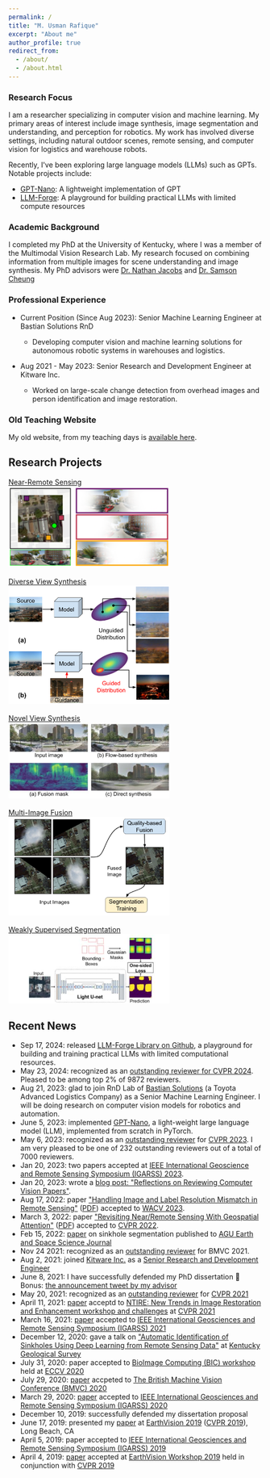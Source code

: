```yaml
---
permalink: /
title: "M. Usman Rafique"
excerpt: "About me"
author_profile: true
redirect_from: 
  - /about/
  - /about.html
---
```

### Research Focus
I am a researcher specializing in computer vision and machine learning. My primary areas of interest include image synthesis, image segmentation and understanding, and perception for robotics. My work has involved diverse settings, including natural outdoor scenes, remote sensing, and computer vision for logistics and warehouse robots.

Recently, I've been exploring large language models (LLMs) such as GPTs. Notable projects include:

- [GPT-Nano](https://github.com/Usman-Rafique/GPT-Nano): A lightweight implementation of GPT
- [LLM-Forge](https://github.com/Usman-Rafique/llm_forge): A playground for building practical LLMs with limited compute resources

### Academic Background
I completed my PhD at the University of Kentucky, where I was a member of the Multimodal Vision Research Lab. My research focused on combining information from multiple images for scene understanding and image synthesis. My PhD advisors were [Dr. Nathan Jacobs](https://jacobsn.github.io/) and [Dr. Samson Cheung](https://sites.google.com/view/dr-cheung)

### Professional Experience

- Current Position (Since Aug 2023): Senior Machine Learning Engineer at Bastian Solutions RnD
  - Developing computer vision and machine learning solutions for autonomous robotic systems in warehouses and logistics.

- Aug 2021 - May 2023: Senior Research and Development Engineer at Kitware Inc.
  - Worked on large-scale change detection from overhead images and person identification and image restoration.

### Old Teaching Website

My old website, from my teaching days is [available here](https://sites.google.com/site/mtsengg/).


## Research Projects
[Near-Remote Sensing](http://urafique.com/revisiting_nrs/)
\
<a href="http://urafique.com/revisiting_nrs/">
  <img src="/images/nrs_thumbnail.png" alt="overview figure of near remote sensing project" width="320"/> 
</a>
\
\
[Diverse View Synthesis](http://urafique.com/un_guided/)
\
<a href="http://urafique.com/un_guided/">
  <img src="/un_guided/overview.png" alt="Un_Guided" width="320"/> 
</a>
\
\
[Novel View Synthesis](http://urafique.com/gaf/)
\
<a href="http://urafique.com/gaf/">
  <img src="/images/GAF_teaser.jpg" alt="GAF" width="320"/> 
</a>
\
\
[Multi-Image Fusion](http://urafique.com/publication/2019-Fusion-CVPRW)
\
<a href="http://urafique.com/publication/2019-Fusion-CVPRW">
  <img src="/images/fusion_teaser.png" alt="Fusion" width="320"/>
</a>
\
\
[Weakly Supervised Segmentation](http://urafique.com/publication/weak-seg)
\
<a href="http://urafique.com/publication/weak-seg">
  <img src="/images/Segmentation_teaser.jpg" alt="Segmentation" width="320"/>
</a>


## Recent News
* Sep 17, 2024: released [LLM-Forge Library on Github](https://github.com/Usman-Rafique/llm_forge), a playground for building and training practical LLMs with limited computational resources.
* May 23, 2024: recognized as an [outstanding reviewer for CVPR 2024](https://csdl-downloads.ieeecomputer.org/proceedings/cvpr/2024/5300/00/530000z352.pdf?Expires=1728321914&Policy=eyJTdGF0ZW1lbnQiOlt7IlJlc291cmNlIjoiaHR0cHM6Ly9jc2RsLWRvd25sb2Fkcy5pZWVlY29tcHV0ZXIub3JnL3Byb2NlZWRpbmdzL2N2cHIvMjAyNC81MzAwLzAwLzUzMDAwMHozNTIucGRmIiwiQ29uZGl0aW9uIjp7IkRhdGVMZXNzVGhhbiI6eyJBV1M6RXBvY2hUaW1lIjoxNzI4MzIxOTE0fX19XX0_&Signature=CmCV2C~k3RSE0-7hJITkZFc9gVNun6lvSV~FCOEoktgknXrzvH-iwxoVjWxV-xiFKcbNEXCdMwklmBc3gY5oHYoTw5V0JApMfZtxnpIhW8mAa3LkrnHlP-uTlj16Y~s056EQPhBMHj1ohc~JMsgsfKC0OQtME6of7TJZNSYuzvJYB-GcmZCKo-Rnu9xP77PiHFTmeCrQHGrd60MAY486FEbzUnY9hoq7WcVSVJX3SWGlQ-APF2XsyVuKsEF9rejo-dyxeTiS-rWw53PbkWUypwkNs1Iu2lC1MN7ERWwuxRrkhBbiHjvaj4G1aDtmEwVB7-Qwl2~0DQ3iVBg2~9n4pQ__&Key-Pair-Id=K12PMWTCQBDMDT). Pleased to be among top 2% of 9872 reviewers.
* Aug 21, 2023: glad to join RnD Lab of [Bastian Solutions](https://www.bastiansolutions.com/) (a Toyota Advanced Logistics Company) as a Senior Machine Learning Engineer. I will be doing research on computer vision models for robotics and automation.
* June 5, 2023: implemented [GPT-Nano](https://github.com/Usman-Rafique/GPT-Nano), a light-weight large language model (LLM), implemented from scratch in PyTorch.
* May 6, 2023: recognized as an [outstanding reviewer](https://cvpr2023.thecvf.com/Conferences/2023/OutstandingReviewers) for [CVPR 2023](https://cvpr2023.thecvf.com/). I am very pleased to be one of 232 outstanding reviewers out of a total of 7000 reviewers.
* Jan 20, 2023: two papers accepted at [IEEE International Geoscience and Remote Sensing Symposium (IGARSS) 2023](https://2023.ieeeigarss.org/).
* Jan 20, 2023: wrote a [blog post: "Reflections on Reviewing Computer Vision Papers"](http://urafique.com/posts/cv_review/).
* Aug 17, 2022: paper ["Handling Image and Label Resolution Mismatch in Remote Sensing"](https://openaccess.thecvf.com/content/WACV2023/html/Workman_Handling_Image_and_Label_Resolution_Mismatch_in_Remote_Sensing_WACV_2023_paper.html) ([PDF](https://openaccess.thecvf.com/content/WACV2023/papers/Workman_Handling_Image_and_Label_Resolution_Mismatch_in_Remote_Sensing_WACV_2023_paper.pdf)) accepted to [WACV 2023](https://wacv2023.thecvf.com/home).
* March 3, 2022: paper ["Revisiting Near/Remote Sensing With Geospatial Attention"](http://urafique.com/revisiting_nrs/) ([PDF](https://openaccess.thecvf.com/content/CVPR2022/papers/Workman_Revisiting_NearRemote_Sensing_With_Geospatial_Attention_CVPR_2022_paper.pdf)) accepted to [CVPR 2022](https://cvpr2022.thecvf.com/).
* Feb 15, 2022: [paper](https://agupubs.onlinelibrary.wiley.com/doi/10.1029/2021EA002195) on sinkhole segmentation published to [AGU Earth and Space Science Journal](https://agupubs.onlinelibrary.wiley.com/)
* Nov 24 2021: recognized as an [outstanding reviewer](https://www.bmvc2021-virtualconference.com/people/reviewers/) for BMVC 2021. 
* Aug 2, 2021: joined [Kitware Inc.](https://www.kitware.com/) as a [Senior Research and Development Engineer](https://www.kitware.com/usman-rafique/)
* June 8, 2021: I have successfully defended my PhD dissertation :confetti_ball: Bonus: [the announcement tweet by my advisor](https://twitter.com/jacobsn/status/1402333514285027328?s=20&t=A7rIlYT_z_pWUba71tuE0w)
* May 20, 2021: recognized as an [outstanding reviewer](http://cvpr2021.thecvf.com/node/184) for [CVPR 2021](http://cvpr2021.thecvf.com/)
* April 11, 2021: [paper](http://urafique.com/un_guided/) acceptd to [NTIRE: New Trends in Image Restoration and Enhancement workshop and challenges](https://data.vision.ee.ethz.ch/cvl/ntire21/) at [CVPR 2021](http://cvpr2021.thecvf.com/)
* March 16, 2021: [paper](https://igarss2021.com/view_paper.php?PaperNum=3559) accepted to [IEEE International Geosciences and Remote Sensing Symposium (IGARSS) 2021](https://igarss2021.com/)
* December 12, 2020: gave a talk on ["Automatic Identification of Sinkholes Using Deep Learning from Remote Sensing Data"](https://www.research.uky.edu/events/kgs-seminar-junfeng-zhu-and-muhammad-u-rafique-automatic-identification-sinkholes-using-deep) at [Kentucky Geological Survey](http://www.uky.edu/KGS/index.php)
* July 31, 2020: paper accepted to [BioImage Computing (BIC) workshop](https://www.bioimagecomputing.com/) held at [ECCV 2020](https://eccv2020.eu/)
* July 29, 2020: [paper](http://urafique.com/gaf/) accpeted to [The British Machine Vision Conference (BMVC) 2020](https://bmvc2020.github.io/)
* March 29, 2020: [paper](http://urafique.com/cloud20/) accepted to [IEEE International Geosciences and Remote Sensing Symposium (IGARSS) 2020](https://igarss2020.org/)
* December 10, 2019: successfully defended my dissertation proposal 
* June 17, 2019: presented my [paper](http://urafique.com/publication/2019-Fusion-CVPRW) at [EarthVision 2019](https://www.grss-ieee.org/earthvision2019/) ([CVPR 2019](http://cvpr2019.thecvf.com/)), Long Beach, CA
* April 5, 2019: paper accepted to [IEEE International Geosciences and Remote Sensing Symposium (IGARSS) 2019](https://igarss2019.org/Default.asp)
* April 4, 2019: [paper](http://urafique.com/publication/2019-Fusion-CVPRW) accepted at [EarthVision Workshop 2019](https://www.grss-ieee.org/earthvision2019/) held in conjunction with [CVPR 2019](http://cvpr2019.thecvf.com/)

